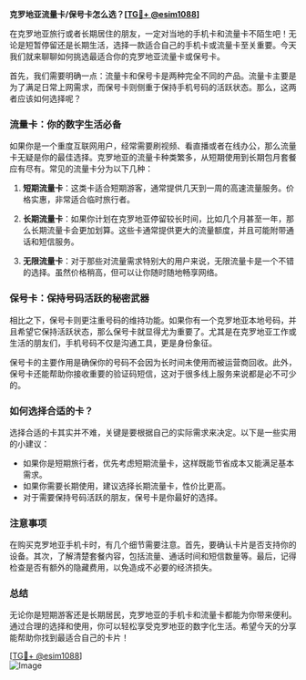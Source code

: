 **克罗地亚流量卡/保号卡怎么选？[[TG💪+ @esim1088](https://t.me/s/esim1088)]**

在克罗地亚旅行或者长期居住的朋友，一定对当地的手机卡和流量卡不陌生吧！无论是短暂停留还是长期生活，选择一款适合自己的手机卡或流量卡至关重要。今天我们就来聊聊如何挑选最适合你的克罗地亚流量卡或保号卡。

首先，我们需要明确一点：流量卡和保号卡是两种完全不同的产品。流量卡主要是为了满足日常上网需求，而保号卡则侧重于保持手机号码的活跃状态。那么，这两者应该如何选择呢？

### 流量卡：你的数字生活必备

如果你是一个重度互联网用户，经常需要刷视频、看直播或者在线办公，那么流量卡无疑是你的最佳选择。克罗地亚的流量卡种类繁多，从短期使用到长期包月套餐应有尽有。常见的流量卡分为以下几种：

1. **短期流量卡**：这类卡适合短期游客，通常提供几天到一周的高速流量服务。价格实惠，非常适合临时旅行者。
   
2. **长期流量卡**：如果你计划在克罗地亚停留较长时间，比如几个月甚至一年，那么长期流量卡会更加划算。这些卡通常提供更大的流量额度，并且可能附带通话和短信服务。

3. **无限流量卡**：对于那些对流量需求特别大的用户来说，无限流量卡是一个不错的选择。虽然价格稍高，但可以让你随时随地畅享网络。

### 保号卡：保持号码活跃的秘密武器

相比之下，保号卡则更注重号码的维持功能。如果你有一个克罗地亚本地号码，并且希望它保持活跃状态，那么保号卡就显得尤为重要了。尤其是在克罗地亚工作或生活的朋友们，手机号码不仅是沟通工具，更是身份象征。

保号卡的主要作用是确保你的号码不会因为长时间未使用而被运营商回收。此外，保号卡还能帮助你接收重要的验证码短信，这对于很多线上服务来说都是必不可少的。

### 如何选择合适的卡？

选择合适的卡其实并不难，关键是要根据自己的实际需求来决定。以下是一些实用的小建议：

- 如果你是短期旅行者，优先考虑短期流量卡，这样既能节省成本又能满足基本需求。
- 如果你需要长期使用，建议选择长期流量卡，性价比更高。
- 对于需要保持号码活跃的朋友，保号卡是你最好的选择。

### 注意事项

在购买克罗地亚手机卡时，有几个细节需要注意。首先，要确认卡片是否支持你的设备。其次，了解清楚套餐内容，包括流量、通话时间和短信数量等。最后，记得检查是否有额外的隐藏费用，以免造成不必要的经济损失。

### 总结

无论你是短期游客还是长期居民，克罗地亚的手机卡和流量卡都能为你带来便利。通过合理的选择和使用，你可以轻松享受克罗地亚的数字化生活。希望今天的分享能帮助你找到最适合自己的卡片！

[[TG💪+ @esim1088](https://t.me/s/esim1088)]  
![Image](https://i.postimg.cc/4NQfJmqS/Snipaste-2025-05-13-00-14-12.png)